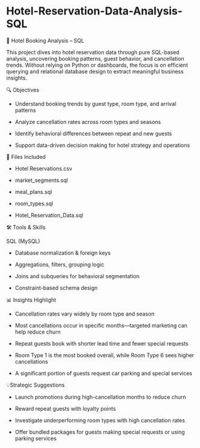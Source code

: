 # Hotel-Reservation-Data-Analysis-SQL
🏨 Hotel Booking Analysis – SQL 

This project dives into hotel reservation data through pure SQL-based analysis, uncovering booking patterns, guest behavior, and cancellation trends. Without relying on Python or dashboards, the focus is on efficient querying and relational database design to extract meaningful business insights.

🔍 Objectives
- Understand booking trends by guest type, room type, and arrival patterns

- Analyze cancellation rates across room types and seasons

- Identify behavioral differences between repeat and new guests

- Support data-driven decision making for hotel strategy and operations

📁 Files Included
- Hotel Reservations.csv

- market_segments.sql 

- meal_plans.sql

- room_types.sql

- Hotel_Reservation_Data.sql

🛠️ Tools & Skills

SQL (MySQL)

- Database normalization & foreign keys

- Aggregations, filters, grouping logic

- Joins and subqueries for behavioral segmentation

- Constraint-based schema design

📊 Insights Highlight

- Cancellation rates vary widely by room type and season

- Most cancellations occur in specific months—targeted marketing can help reduce churn

- Repeat guests book with shorter lead time and fewer special requests

- Room Type 1 is the most booked overall, while Room Type 6 sees higher cancellations

- A significant portion of guests request car parking and special services

💡Strategic Suggestions

- Launch promotions during high-cancellation months to reduce churn

- Reward repeat guests with loyalty points 

- Investigate underperforming room types with high cancellation rates

- Offer bundled packages for guests making special requests or using parking services
